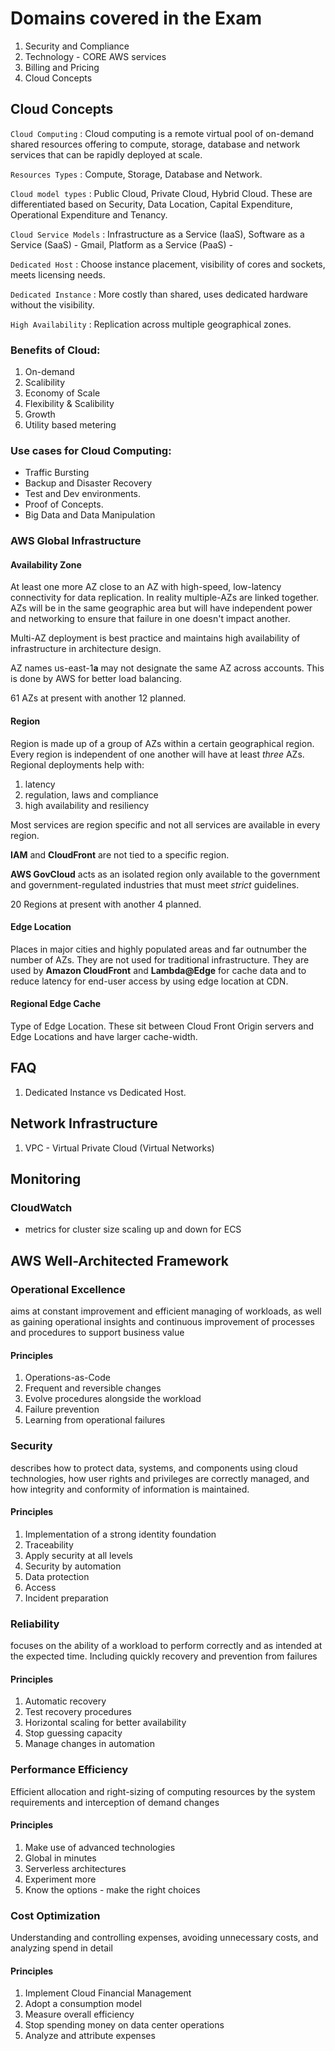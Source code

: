 # Domains covered in the Exam
1. Security and Compliance
2. Technology - CORE AWS services
3. Billing and Pricing
4. Cloud Concepts

## Cloud Concepts
`Cloud Computing`
:   Cloud computing is a remote virtual pool of on-demand shared resources offering to compute, storage, database and network services that can be rapidly deployed at scale.

`Resources Types`
:   Compute, Storage, Database and Network.

`Cloud model types`
:   Public Cloud, Private Cloud, Hybrid Cloud. These are differentiated based on Security, Data Location, Capital Expenditure, Operational Expenditure and Tenancy.

`Cloud Service Models`
:   Infrastructure as a Service (IaaS), Software as a Service (SaaS) - Gmail, Platform as a Service (PaaS) -

`Dedicated Host`
:   Choose instance placement, visibility of cores and sockets, meets licensing needs. 

`Dedicated Instance`
: More costly than shared, uses dedicated hardware without the visibility. 

`High Availability`
:   Replication across multiple geographical zones. 


### Benefits of Cloud:
1. On-demand
2. Scalibility
3. Economy of Scale
4. Flexibility & Scalibility
5. Growth
6. Utility based metering

### Use cases for Cloud Computing:
* Traffic Bursting
* Backup and Disaster Recovery
* Test and Dev environments. 
* Proof of Concepts. 
* Big Data and Data Manipulation

### AWS Global Infrastructure
#### Availability Zone
At least one more AZ close to an AZ with high-speed, low-latency connectivity for data replication. In reality multiple-AZs are linked together. AZs will be in the same geographic area but will have independent power and networking to ensure that failure in one doesn't impact another. 

Multi-AZ deployment is best practice and maintains high availability of infrastructure in architecture design. 

AZ names us-east-1**a** may not designate the same AZ across accounts. This is done by AWS for better load balancing. 

61 AZs at present with another 12 planned. 

#### Region
Region is made up of a group of AZs within a certain geographical region. Every region is independent of one another will have at least *three* AZs. Regional deployments help with:
1. latency
2. regulation, laws and compliance 
3. high availability and resiliency

Most services are region specific and not all services are available in every region. 

**IAM** and **CloudFront** are not tied to a specific region. 

**AWS GovCloud** acts as an isolated region only available to the government and government-regulated industries that must meet *strict* guidelines. 

20 Regions at present with another 4 planned. 

#### Edge Location
Places in major cities and highly populated areas and far outnumber the number of AZs. They are not used for traditional infrastructure. 
They are used by **Amazon CloudFront** and **Lambda@Edge** for cache data and to reduce latency for end-user access by using edge location at CDN. 

#### Regional Edge Cache
Type of Edge Location. These sit between Cloud Front Origin servers and Edge Locations and have larger cache-width.

## FAQ
1. Dedicated Instance vs Dedicated Host. 

## Network Infrastructure
1. VPC - Virtual Private Cloud (Virtual Networks)


## Monitoring
### CloudWatch
 * metrics for cluster size scaling up and down for ECS


## AWS Well-Architected Framework

### Operational Excellence
aims at constant improvement and efficient managing of workloads, as well as gaining operational insights and continuous improvement of processes and procedures to support business value

#### Principles
1. Operations-as-Code
2. Frequent and reversible changes
3. Evolve procedures alongside the workload
4. Failure prevention
5. Learning from operational failures

### Security
describes how to protect data, systems, and components using cloud technologies, how user rights and privileges are correctly managed, and how integrity and conformity of information is maintained.

#### Principles
1. Implementation of a strong identity foundation
2. Traceability
3. Apply security at all levels
4. Security by automation
5. Data protection
6. Access
7. Incident preparation

### Reliability
focuses on the ability of a workload to perform correctly and as intended at the expected time. Including quickly recovery and prevention from failures

#### Principles
1. Automatic recovery
2. Test recovery procedures
3. Horizontal scaling for better availability
4. Stop guessing capacity
5. Manage changes in automation


### Performance Efficiency
Efficient allocation and right-sizing of computing resources by the system requirements and interception of demand changes

#### Principles
1. Make use of advanced technologies
2. Global in minutes
3. Serverless architectures
4. Experiment more
5. Know the options - make the right choices

### Cost Optimization
Understanding and controlling expenses, avoiding unnecessary costs, and analyzing spend in detail

#### Principles
1. Implement Cloud Financial Management
2. Adopt a consumption model
3. Measure overall efficiency
4. Stop spending money on data center operations
5. Analyze and attribute expenses







